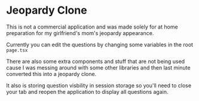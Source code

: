 # Jeopardy Clone

This is not a commercial application and was made solely for at home preparation for my girlfriend's mom's jeopardy appearance.

Currently you can edit the questions by changing some variables in the root `page.tsx`

There are also some extra components and stuff that are not being used cause I was messing around with some other libraries and then last minute converted this into a jeopardy clone.

It also is storing question visbility in session storage so you'll need to close your tab and reopen the application to display all questions again.
